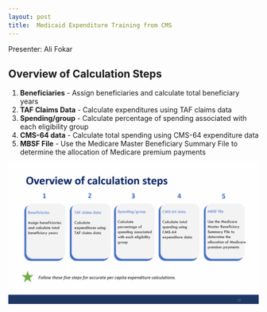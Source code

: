 ```yaml
---
layout: post
title:  Medicaid Expenditure Training from CMS
---
```


Presenter: Ali Fokar

## Overview of Calculation Steps

1. **Beneficiaries** - Assign beneficiaries and calculate total beneficiary years
1. **TAF Claims Data** - Calculate expenditures using TAF claims data
1. **Spending/group** - Calculate percentage of spending associated with each eligibility group
1. **CMS-64 data** - Calculate total spending using CMS-64 expenditure data
1. **MBSF File** - Use the Medicare Master Beneficiary Summary File to determine the allocation of Medicare premium payments

![medicaid expenditure](../assets/img/mdcd_expenditure.png)
